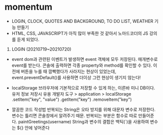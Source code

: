 # momentum
* LOGIN, CLOCK, QUOTES AND BACKGROUND, TO DO LIST, WEATHER 기능 만들기
* HTML, CSS, JAVASCRIPT가 아직 많이 부족한 것 같아서 노마드코더의 JS 강의를 듣게 되었다.


1. LOGIN (20210719~20210720)
- event
  dom과 관련된 이벤트가 발생하면 event 객체에 모두 저장된다. 매개변수로 event를 받는다.
  콘솔에 출력하면 각종 property와 method를 확인할 수 있다.
  이전에 버튼을 누를 때 깜빡했다가 사라지는 현상이 있었는데, event.preventDefault()를 사용하면 더이상 그런 현상이 생기지 않는다!
  
- localStorage
  브라우저에 기본적으로 저장할 수 있게 하는, 이른바 미니 DB이다. 유저 정보 저장시 유용
  개발자 도구 > application > localStorage
  .setItem("key", "value")  .getItem("key")  .removeItem("key")
  
- 깔끔한 코드 작성법
  반복되는 String은 오타 방지를 위해 대문자 변수로 저장한다. 변수는 틀리면 콘솔창에서 알려주기 때문.
  반복되는 부분은 함수로 따로 만들어준다. paintGreetings(username)
  String과 변수의 결합은 백틱(`)을 사용하여 변수는 ${} 안에 넣어준다
  


